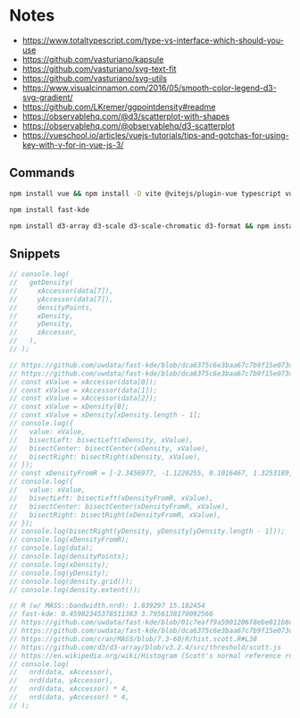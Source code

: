 # Notes

- https://www.totaltypescript.com/type-vs-interface-which-should-you-use
- https://github.com/vasturiano/kapsule
- https://github.com/vasturiano/svg-text-fit
- https://github.com/vasturiano/svg-utils
- https://www.visualcinnamon.com/2016/05/smooth-color-legend-d3-svg-gradient/
- https://github.com/LKremer/ggpointdensity#readme
- https://observablehq.com/@d3/scatterplot-with-shapes
- https://observablehq.com/@observablehq/d3-scatterplot
- https://vueschool.io/articles/vuejs-tutorials/tips-and-gotchas-for-using-key-with-v-for-in-vue-js-3/

## Commands

```bash
npm install vue && npm install -D vite @vitejs/plugin-vue typescript vue-tsc create-vite-tsconfigs sort-package-json npm-run-all2 prettier
```

```bash
npm install fast-kde
```

```bash
npm install d3-array d3-scale d3-scale-chromatic d3-format && npm install -D @types/d3-array @types/d3-scale @types/d3-scale-chromatic @types/d3-format
```

## Snippets

```js
// console.log(
//   getDensity(
//     xAccessor(data[7]),
//     yAccessor(data[7]),
//     densityPoints,
//     xDensity,
//     yDensity,
//     zAccessor,
//   ),
// );

// https://github.com/uwdata/fast-kde/blob/dca6375c6e3baa67c7b9f15e073def4e7a6bc518/src/density2d.js#L26
// https://github.com/uwdata/fast-kde/blob/dca6375c6e3baa67c7b9f15e073def4e7a6bc518/src/bin2d.js
// const xValue = xAccessor(data[0]);
// const xValue = xAccessor(data[1]);
// const xValue = xAccessor(data[2]);
// const xValue = xDensity[0];
// const xValue = xDensity[xDensity.length - 1];
// console.log({
//   value: xValue,
//   bisectLeft: bisectLeft(xDensity, xValue),
//   bisectCenter: bisectCenter(xDensity, xValue),
//   bisectRight: bisectRight(xDensity, xValue),
// });
// const xDensityFromR = [-2.3456977, -1.1220255, 0.1016467, 1.3253189, 2.5489911];
// console.log({
//   value: xValue,
//   bisectLeft: bisectLeft(xDensityFromR, xValue),
//   bisectCenter: bisectCenter(xDensityFromR, xValue),
//   bisectRight: bisectRight(xDensityFromR, xValue),
// });
// console.log(bisectRight(yDensity, yDensity[yDensity.length - 1]));
// console.log(xDensityFromR);
// console.log(data);
// console.log(densityPoints);
// console.log(xDensity);
// console.log(yDensity);
// console.log(density.grid());
// console.log(density.extent());

// R (w/ MASS::bandwidth.nrd): 1.839297 15.182454
// fast-kde: 0.45982345378511363 3.7956138170092566
// https://github.com/uwdata/fast-kde/blob/01c7eaff9a5901206f8ebe811b8c6a41f9688f7e/src/nrd.js#L3
// https://github.com/uwdata/fast-kde/blob/dca6375c6e3baa67c7b9f15e073def4e7a6bc518/src/density2d.js#L14
// https://github.com/cran/MASS/blob/7.3-60/R/hist.scott.R#L38
// https://github.com/d3/d3-array/blob/v3.2.4/src/threshold/scott.js
// https://en.wikipedia.org/wiki/Histogram (Scott's normal reference rule)
// console.log(
//   nrd(data, xAccessor),
//   nrd(data, yAccessor),
//   nrd(data, xAccessor) * 4,
//   nrd(data, yAccessor) * 4,
// );
```
